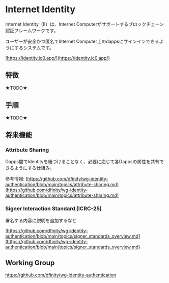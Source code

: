 # Internet Identity

Internet Identity（II）は、Internet Computerがサポートするブロックチェーン認証フレームワークです。

ユーザーが安全かつ匿名でInternet Computer上のdappsにサインインできるようにするシステムです。

[https://identity.ic0.app/](https://identity.ic0.app/)

## 特徴

★TODO★

## 手順

★TODO★

## 将来機能

### Attribute Sharing

Dapps間でIdentityを紐づけることなく、必要に応じて各Dappsの属性を共有できるようにする仕組み。

参考情報: [https://github.com/dfinity/wg-identity-authentication/blob/main/topics/attribute-sharing.md](https://github.com/dfinity/wg-identity-authentication/blob/main/topics/attribute-sharing.md)

### Signer Interaction Standard (ICRC-25)

署名する内容に説明を追加するなど

[https://github.com/dfinity/wg-identity-authentication/blob/main/topics/signer_standards_overview.md](https://github.com/dfinity/wg-identity-authentication/blob/main/topics/signer_standards_overview.md)

## Working Group

https://github.com/dfinity/wg-identity-authentication


